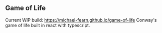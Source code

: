 ## Game of Life

Current WIP build: https://michael-fearn.github.io/game-of-life
Conway's game of life built in react with typescript.
